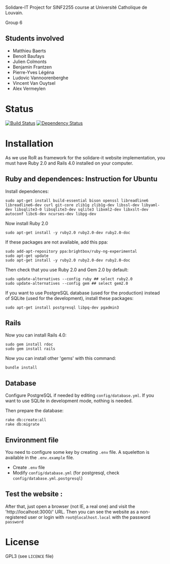 Solidare-IT Project for SINF2255 course at Université Catholique de Louvain.

Group 6

Students involved
------------------

* Matthieu Baerts
* Benoit Baufays
* Julien Colmonts
* Benjamin Frantzen
* Pierre-Yves Légéna
* Ludovic Vannoorenberghe
* Vincent Van Ouytsel
* Alex Vermeylen

Status
======

[![Build Status](https://travis-ci.org/matttbe/SIT.png?branch=master)](https://travis-ci.org/matttbe/SIT)
[![Dependency Status](https://gemnasium.com/matttbe/SIT.png)](https://gemnasium.com/matttbe/SIT)

Installation
============

As we use RoR as framework for the solidare-it website implementation, you must have Ruby 2.0 and Rails 4.0 installed on your computer.

Ruby and dependences: Instruction for Ubuntu
--------------------------------------------

Install dependences:

````
sudo apt-get install build-essential bison openssl libreadline6 libreadline6-dev curl git-core zlib1g zlib1g-dev libssl-dev libyaml-dev libsqlite3-0 libsqlite3-dev sqlite3 libxml2-dev libxslt-dev autoconf libc6-dev ncurses-dev libpg-dev
````

Now install Ruby 2.0

````
sudo apt-get install -y ruby2.0 ruby2.0-dev ruby2.0-doc
````

If these packages are not available, add this ppa:

````
sudo add-apt-repository ppa:brightbox/ruby-ng-experimental
sudo apt-get update
sudo apt-get install -y ruby2.0 ruby2.0-dev ruby2.0-doc
````

Then check that you use Ruby 2.0 and Gem 2.0 by default:

````
sudo update-alternatives --config ruby ## select ruby2.0
sudo update-alternatives --config gem ## select gem2.0
````

If you want to use PostgreSQL database (used for the production) instead of SQLite (used for the development), install these packages:

````
sudo apt-get install postgresql libpq-dev pgadmin3
````

Rails
-----

Now you can install Rails 4.0:

````
sudo gem install rdoc
sudo gem install rails
````

Now you can install other 'gems' with this command:

````
bundle install
````

Database
--------

Configure PostgreSQL if needed by editing `config/database.yml`.
If you want to use SQLite in development mode, nothing is needed.

Then prepare the database:

````
rake db:create:all
rake db:migrate
````

Environment file
----------------

You need to configure some key by creating `.env` file.
A squeletton is available in the `.env.example` file.

* Create `.env` file
* Modify `config/database.yml` (for postgresql, check `config/database.yml.postgresql`)

Test the website :
------------------

After that, just open a browser (not IE, a real one) and visit the 'http://localhost:3000/' URL.
Then you can see the website as a non-registered user or login with `root@localhost.local` with the password `password`

License
=======

GPL3 (see `LICENCE` file)
